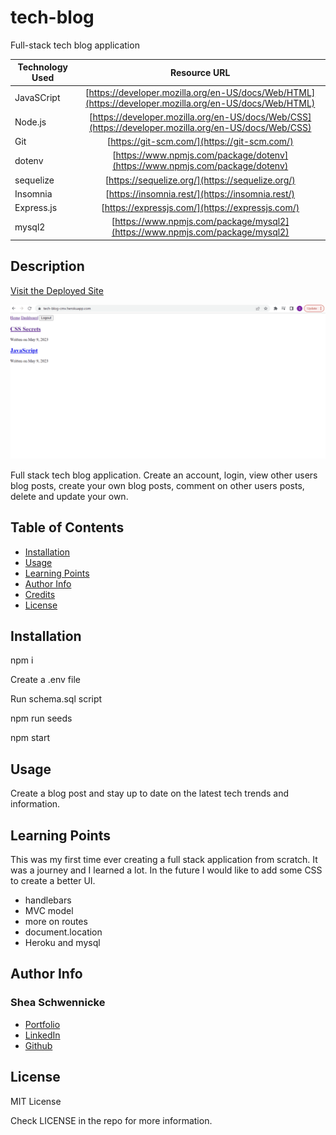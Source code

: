 # tech-blog
Full-stack tech blog application

| Technology Used         | Resource URL           | 
| ------------- |:-------------:| 
| JavaSCript    | [https://developer.mozilla.org/en-US/docs/Web/HTML](https://developer.mozilla.org/en-US/docs/Web/HTML) | 
| Node.js    | [https://developer.mozilla.org/en-US/docs/Web/CSS](https://developer.mozilla.org/en-US/docs/Web/CSS)      |   
| Git | [https://git-scm.com/](https://git-scm.com/)     |   
| dotenv | [https://www.npmjs.com/package/dotenv](https://www.npmjs.com/package/dotenv)     | 
| sequelize | [https://sequelize.org/](https://sequelize.org/)     | 
| Insomnia | [https://insomnia.rest/](https://insomnia.rest/)     | 
| Express.js | [https://expressjs.com/](https://expressjs.com/)     |
| mysql2 | [https://www.npmjs.com/package/mysql2](https://www.npmjs.com/package/mysql2)     |    

## Description 

[Visit the Deployed Site](https://tech-blog-cmv.herokuapp.com/)

![Site Langing Page](./assets/tech-blog.gif)

Full stack tech blog application. Create an account, login, view other users blog posts, create your own blog posts, comment on other users posts, delete and update your own.  


## Table of Contents 

* [Installation](#installation)
* [Usage](#usage)
* [Learning Points](#learning-points)
* [Author Info](#author-info)
* [Credits](#credits)
* [License](#license)


## Installation

npm i 

Create a .env file

Run schema.sql script

npm run seeds

npm start



## Usage 

Create a blog post and stay up to date on the latest tech trends and information.



## Learning Points 
This was my first time ever creating a full stack application from scratch. It was a journey and I learned a lot.  In the future I would like to add some CSS to create a better UI. 
* handlebars 
* MVC model
* more on routes
* document.location
* Heroku and mysql 



## Author Info


### Shea Schwennicke


* [Portfolio](https://sheaschwenn.github.io/Portfolio/)
* [LinkedIn](https://www.linkedin.com/in/shea-schwennicke-76a378210/)
* [Github](https://github.com/sheaschwenn)




## License
MIT License 

Check LICENSE in the repo for more information. 



